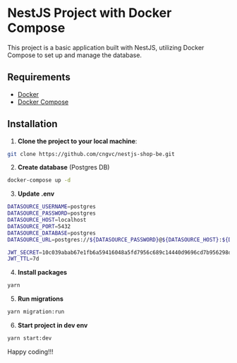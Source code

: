 # NestJS Project with Docker Compose

This project is a basic application built with NestJS, utilizing Docker Compose to set up and manage the database.

## Requirements

- [Docker](https://www.docker.com/get-started)
- [Docker Compose](https://docs.docker.com/compose/install/)

## Installation

1. **Clone the project to your local machine**:

```bash
git clone https://github.com/cngvc/nestjs-shop-be.git
```

2. **Create database** (Postgres DB)

```bash
docker-compose up -d
```

3. **Update .env**

```bash
DATASOURCE_USERNAME=postgres
DATASOURCE_PASSWORD=postgres
DATASOURCE_HOST=localhost
DATASOURCE_PORT=5432
DATASOURCE_DATABASE=postgres
DATASOURCE_URL=postgres://${DATASOURCE_PASSWORD}@${DATASOURCE_HOST}:${DATASOURCE_PORT}/${DATASOURCE_DATABASE}

JWT_SECRET=10c039abab67e1fb6a59416048a5fd7956c689c14440d9696cd7b956298d3d68d7d54cfec5d861af768b6341d3b3bdad4f40424df2a281f5f12cd1dc44f94af3
JWT_TTL=7d
```

4. **Install packages**

```bash
yarn
```

5. **Run migrations**

```bash
yarn migration:run
```

6. **Start project in dev env**

```bash
yarn start:dev
```

Happy coding!!!
